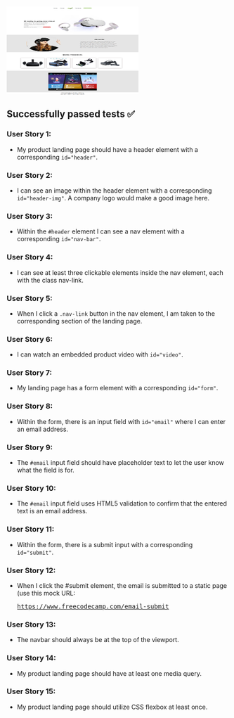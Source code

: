 <!-- ![](https://github.com/JuveriaD/FreeCodeCamp-/tree/master/Landing%20page/) -->

<img src="images/Product-Landing-Page.png" alt="Product Landind page" style="height: 200px; width:300px;"/>


## Successfully passed tests ✅

### User Story 1: 
- My product landing page should have a header element with a corresponding <code>id="header"</code>.

### User Story 2: 
- I can see an image within the header element with a corresponding <code>id="header-img"</code>. A company logo would make a good image here.

### User Story 3: 
- Within the <code>#header</code> element I can see a nav element with a corresponding <code>id="nav-bar"</code>.

### User Story 4: 
- I can see at least three clickable elements inside the nav element, each with the class nav-link.

### User Story 5: 
- When I click a <code>.nav-link</code> button in the nav element, I am taken to the corresponding section of the landing page.

### User Story 6: 
- I can watch an embedded product video with <code>id="video"</code>.

### User Story 7: 
- My landing page has a form element with a corresponding <code>id="form"</code>.

### User Story 8: 
- Within the form, there is an input field with <code>id="email"</code> where I can enter an email address.

### User Story 9: 
- The <code>#email</code> input field should have placeholder text to let the user know what the field is for.

### User Story 10: 
- The <code>#email</code> input field uses HTML5 validation to confirm that the entered text is an email address.

### User Story 11: 
- Within the form, there is a submit input with a corresponding <code>id="submit"</code>.

### User Story 12: 
- When I click the #submit element, the email is submitted to a static page (use this mock URL: <pre>https://www.freecodecamp.com/email-submit</pre>

### User Story 13: 
- The navbar should always be at the top of the viewport.

### User Story 14: 
- My product landing page should have at least one media query.

### User Story 15: 
- My product landing page should utilize CSS flexbox at least once.

